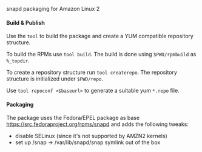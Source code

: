 snapd packaging for Amazon Linux 2

#### Build & Publish

Use the `tool` to build the package and create a YUM compatible repository
structure.

To build the RPMs use `tool build`. The build is done using `$PWD/rpmbuild` as
`%_topdir`.

To create a repository structure run `tool createrepo`. The repository structure
is initialized under `$PWD/repo`.

Use `tool repoconf <$baseurl>` to generate a suitable yum `*.repo` file.

#### Packaging

The package uses the Fedora/EPEL package as base
https://src.fedoraproject.org/rpms/snapd and adds the following tweaks:

- disable SELinux (since it's not supported by AMZN2 kernels)
- set up  /snap -> /var/lib/snapd/snap symlink out of the box
